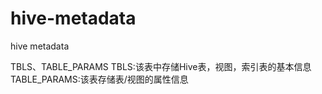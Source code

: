 # hive-metadata
hive metadata

TBLS、TABLE_PARAMS
TBLS:该表中存储Hive表，视图，索引表的基本信息
TABLE_PARAMS:该表存储表/视图的属性信息
